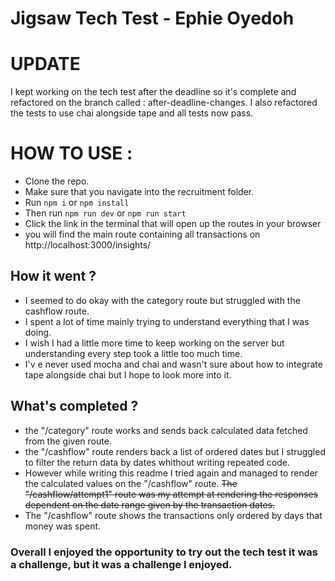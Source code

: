 # Jigsaw Tech Test - Ephie Oyedoh 


# UPDATE 
I kept working on the tech test after the deadline so it's complete and refactored on the branch called : after-deadline-changes.
I also refactored the tests to use chai alongside tape and all tests now pass. 

# HOW TO USE :
- Clone the repo. 
- Make sure that you navigate into the recruitment folder. 
- Run `npm i` or `npm install` 
- Then run `npm run dev` or `npm run start`
- Click the link in the terminal that will open up the routes in your browser 
- you will find the main route containing all transactions on http://localhost:3000/insights/

## How it went ?

- I seemed to do okay with the category route but struggled with the cashflow route. 
- I spent a lot of time mainly trying to understand everything that I was doing. 
- I wish I had a little more time to keep working on the server but understanding every step took a little too much time.
- I'v e never used mocha and chai and wasn't sure about how to integrate tape alongside chai but I hope to look more into it. 


## What's completed ?
- the "/category" route works and sends back calculated data fetched from the given route. 
- the "/cashflow" route renders back a list of ordered dates but I struggled to filter the return data by dates whithout writing repeated code. 
- However while writing this readme I tried again and managed to render the calculated values on the "/cashflow" route.
<del> The "/cashflow/attempt1" route was my attempt at rendering the responses dependent on the date range given by the transaction dates.</del>
- The "/cashflow" route shows the transactions only ordered by days that money was spent. 
### Overall I enjoyed the opportunity to try out the tech test it was a challenge, but it was a challenge I enjoyed. 





